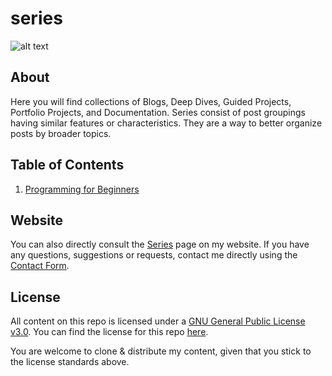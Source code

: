 # series

![alt text](https://pabloagn.com/wp-content/uploads/2023/04/series-cover-image.jpg "Series Cover Image")

## About
Here you will find collections of Blogs, Deep Dives, Guided Projects, Portfolio Projects, and Documentation. Series consist of post groupings having similar features or characteristics. They are a way to better organize posts by broader topics. 

## Table of Contents
1. [Programming for Beginners](https://github.com/pabloagn/series/blob/master/programing-for-beginners)

## Website
You can also directly consult the [Series](https://pabloagn.com/series/) page on my website.
If you have any questions, suggestions or requests, contact me directly using the [Contact Form](https://pabloagn.com/contact/).

## License
All content on this repo is licensed under a [GNU General Public License v3.0](https://www.gnu.org/licenses/gpl-3.0.en.html). You can find the license for this repo [here](https://github.com/pabloagn/series/blob/master/LICENSE).

You are welcome to clone & distribute my content, given that you stick to the license standards above.